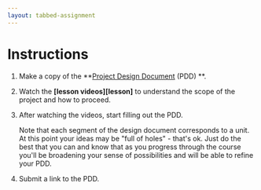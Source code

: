 ```yaml
---
layout: tabbed-assignment
---
```


# Instructions

1. Make a copy of the **[Project Design Document][template] (PDD) **.
1. Watch the **[lesson videos][lesson]** to understand the scope of the project and how to proceed.    
1. After watching the videos, start filling out the PDD.

    Note that each segment of the design document corresponds to a unit. At this point your ideas may be "full of holes" - that's ok. Just do the best that you can and know that as you progress through the course you'll be broadening your sense of possibilities and will be able to refine your PDD.
    
1. Submit a link to the PDD.

<!-- Don't edit links here, change them in _data/assignment.yml instead, -->

[slides]: <{{site.data.assignment.slides}}>
[template]: <{{site.data.assignment.template}}>
